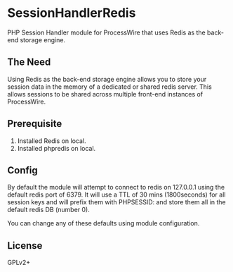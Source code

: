 SessionHandlerRedis
===================

PHP Session Handler module for ProcessWire that uses Redis as the back-end storage engine.


The Need
--------

Using Redis as the back-end storage engine allows you to store your session data in the memory of a dedicated or shared
redis server. This allows sessions to be shared across multiple front-end instances of ProcessWire.

Prerequisite
-----------

1. Installed Redis on local.
2. Installed phpredis on local.

Config
------

By default the module will attempt to connect to redis on 127.0.0.1 using the default redis port of 6379. It will use
a TTL of 30 mins (1800seconds) for all session keys and will prefix them with PHPSESSID: and store them all in the
default redis DB (number 0).

You can change any of these defaults using module configuration.


License
-------

GPLv2+
